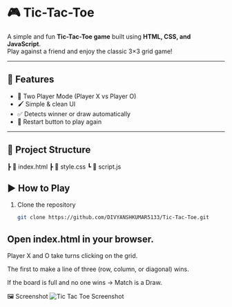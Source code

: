 # 🎮 Tic-Tac-Toe

A simple and fun **Tic-Tac-Toe game** built using **HTML, CSS, and JavaScript**.  
Play against a friend and enjoy the classic 3×3 grid game!

---

## 🚀 Features
- 🎯 Two Player Mode (Player X vs Player O)  
- 🖌️ Simple & clean UI  
- ✅ Detects winner or draw automatically  
- 🔄 Restart button to play again  

---

## 📂 Project Structure

┣ 📜 index.html
┣ 📜 style.css
┗ 📜 script.js

## ▶️ How to Play
1. Clone the repository  
   ```bash
   git clone https://github.com/DIVYANSHKUMAR5133/Tic-Tac-Toe.git

  ## Open index.html in your browser.

Player X and O take turns clicking on the grid.

The first to make a line of three (row, column, or diagonal) wins.

If the board is full and no one wins → Match is a Draw.

🖼️ Screenshot
![Tic Tac Toe Screenshot](screenshots/preview.png)
